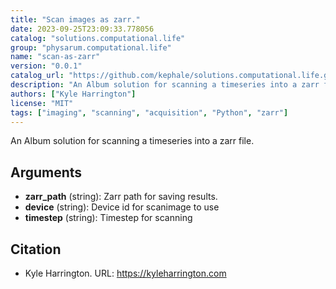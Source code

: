 ```yaml
---
title: "Scan images as zarr."
date: 2023-09-25T23:09:33.778056
catalog: "solutions.computational.life"
group: "physarum.computational.life"
name: "scan-as-zarr"
version: "0.0.1"
catalog_url: "https://github.com/kephale/solutions.computational.life.git"
description: "An Album solution for scanning a timeseries into a zarr file."
authors: ["Kyle Harrington"]
license: "MIT"
tags: ["imaging", "scanning", "acquisition", "Python", "zarr"]
---
```


An Album solution for scanning a timeseries into a zarr file.

## Arguments

- **zarr_path** (string): Zarr path for saving results.
- **device** (string): Device id for scanimage to use
- **timestep** (string): Timestep for scanning

## Citation

- Kyle Harrington.
  URL: https://kyleharrington.com

